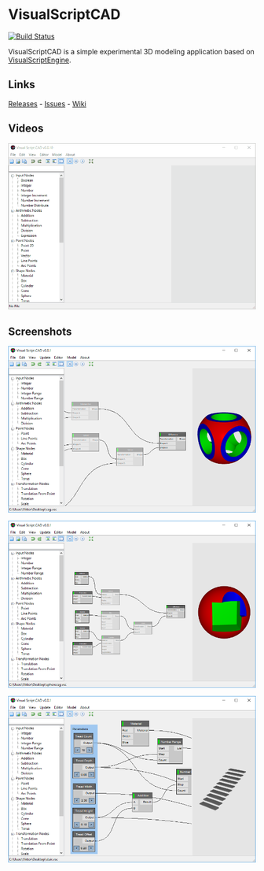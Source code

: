 # VisualScriptCAD

[![Build Status](https://ci.appveyor.com/api/projects/status/k6w0f78gijardc9c?svg=true)](https://ci.appveyor.com/project/kovacsv/visualscriptcad)

VisualScriptCAD is a simple experimental 3D modeling application based on [VisualScriptEngine](https://github.com/kovacsv/VisualScriptEngine).

## Links

[Releases](https://github.com/kovacsv/VisualScriptCAD/releases) - [Issues](https://github.com/kovacsv/VisualScriptCAD/issues) - [Wiki](https://github.com/kovacsv/VisualScriptCAD/wiki)

## Videos

![Video](Documentation/Videos/VisualScriptCAD01.gif?raw=true "VisuaScriptCAD")

## Screenshots

![Screenshot](Documentation/Screenshots/VisualScriptCAD01.png?raw=true "VisuaScriptCAD")

![Screenshot](Documentation/Screenshots/VisualScriptCAD02.png?raw=true "VisuaScriptCAD")

![Screenshot](Documentation/Screenshots/VisualScriptCAD03.png?raw=true "VisuaScriptCAD")

